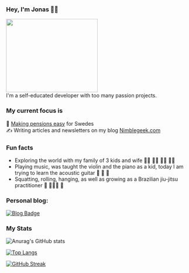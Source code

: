 
### Hey, I'm Jonas 👋🏽 

<div align="">
  <img src="https://media.giphy.com/media/R03zWv5p1oNSQd91EP/giphy.gif" width="250" height="200"/>
</div>

  <div align="">
  I'm a self-educated developer with too many passion projects. 
  </div>

<div align="">
  <h3 align="">
    My current focus is
  </h3>
  </div>

 <div align="">
🚀 <a href="https://investor.nordea.se/nora-pension/public/">Making pensions easy</a> for Swedes <br>
    ✍️ Writing articles and newsletters on my blog <a href="https://www.nimblegeek.com/">Nimblegeek.com</a> <br>
  </div>


### Fun facts 
  - Exploring the world with my family of 3 kids and wife 👧🏼 👦🏻 👧🏽 👩🏻 
  - Playing music, was taught the violin and the piano as a kid, today I am trying to learn the acoustic guitar 🎻 🎹 🎸 
  - Squatting, rolling, hanging, as well as growing as a Brazilian jiu-jitsu practitioner 🥋 🤸🏽‍♂️ 🐒  


<h3 align=""> 
Personal blog:
</h3>
<div align="">
 <a href="https://www.nimblegeek.com/">
  <img src="https://img.shields.io/badge/Nimblegeek-purple?style=for-the-badge&logo=blog&logoColor=white" alt="Blog Badge"/>
 </a>
</div>

### My Stats 

![Anurag's GitHub stats](https://github-readme-stats.vercel.app/api?username=nimblegeek&theme=dark&show_icons=true&layout=compact)
    
[![Top Langs](https://github-readme-stats.vercel.app/api/top-langs/?username=nimblegeek&layout=compact&theme=dark)](https://github.com/nimblegeek/github-readme-stats)
    
[![GitHub Streak](https://github-readme-streak-stats.herokuapp.com/?user=nimblegeek&theme=dark)](https://git.io/streak-stats)
    
       

